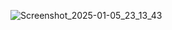 ![Screenshot_2025-01-05_23_13_43](https://github.com/user-attachments/assets/34a50385-f11e-4147-9c8f-049d22312487)
